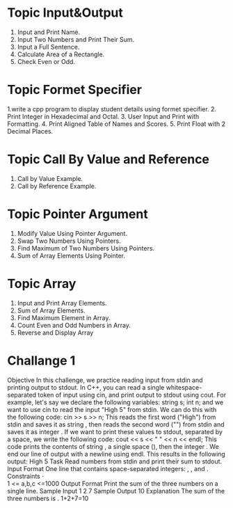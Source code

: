 #  Topic Input&Output

1. Input and Print Name.
2. Input Two Numbers and Print Their Sum.
3. Input a Full Sentence.
4. Calculate Area of a Rectangle.
5. Check Even or Odd.

#  Topic Formet Specifier

1.write a cpp program to display student details using formet specifier.
2. Print Integer in Hexadecimal and Octal.
3. User Input and Print with Formatting.
4. Print Aligned Table of Names and Scores.
5. Print Float with 2 Decimal Places.


#  Topic Call By Value and Reference

1. Call by Value Example.
2. Call by Reference Example.

#  Topic Pointer Argument

1. Modify Value Using Pointer Argument.
2. Swap Two Numbers Using Pointers.
3. Find Maximum of Two Numbers Using Pointers.
4. Sum of Array Elements Using Pointer.

#  Topic Array

1. Input and Print Array Elements.
2. Sum of Array Elements.
3. Find Maximum Element in Array.
4. Count Even and Odd Numbers in Array. 
5. Reverse and Display Array


#  Challange 1

Objective
In this challenge, we practice reading input from stdin and printing output to
stdout.
In
C++, you can read a single whitespace-separated token of input using cin, and print
output to stdout using cout. For example, let's say we declare the following
variables:
string s;
int n;
and
we want to use cin to read the input
"High 5" from stdin. We can do this with the following code:
cin >> s >> n;
This
reads the first word ("High") from stdin and saves it as
string , then reads the second word ("") from stdin and saves it
as integer . If we want to print these values to stdout, separated by a
space, we write the following code:
cout << s << "
" << n << endl;
This
code prints the contents of string , a single space (), then the
integer . We end our line of output with a newline using endl. This results
in the following output:
High 5
Task
Read  numbers from stdin and print their sum to stdout.
Input
Format
One
line that contains  space-separated integers: , ,
and .
Constraints
·        
1
<= a,b,c <=1000
Output
Format
Print the sum of the three numbers on
a single line.
Sample
Input
1 2 7
Sample
Output
10
Explanation
The
sum of the three numbers is . 1+2+7=10